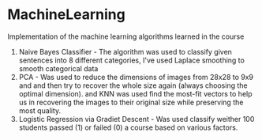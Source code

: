 # MachineLearning
Implementation of the machine learning algorithms learned in the course

1. Naive Bayes Classifier - The algorithm was used to classify given sentences into 8 different categories, I've used Laplace smoothing to smooth categorical data
2. PCA - Was used to reduce the dimensions of images from 28x28 to 9x9 and and then try to recover the whole size again (always choosing the optimal dimension).
   and KNN was used find the most-fit vectors to help us in recovering the images to their original size while preserving the most quality.
3. Logistic Regression via Gradiet Descent - Was used classify weither 100 students passed (1) or failed (0) a course based on various factors. 
